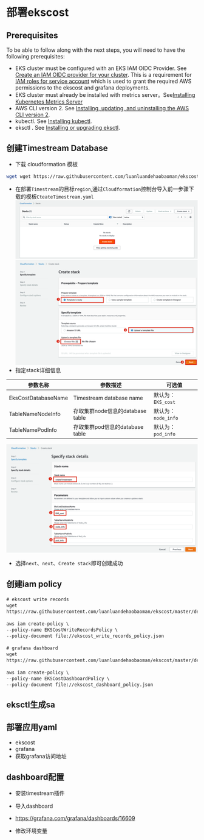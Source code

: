 # 部署ekscost
## Prerequisites

To be able to follow along with the next steps, you will need to have the following prerequisites:

- EKS cluster must be configured with an EKS IAM OIDC Provider. See [Create an IAM OIDC provider for your cluster](https://docs.aws.amazon.com/eks/latest/userguide/enable-iam-roles-for-service-accounts.html). This is a requirement for [IAM roles for service account](https://docs.aws.amazon.com/eks/latest/userguide/iam-roles-for-service-accounts.html) which is used to grant the required AWS permissions to the ekscost and grafana deployments.
- EKS cluster must already be installed with metrics server。See[Installing Kubernetes Metrics Server
](https://docs.aws.amazon.com/eks/latest/userguide/metrics-server.html)
- AWS CLI version 2. See [Installing, updating, and uninstalling the AWS CLI version 2](https://docs.aws.amazon.com/cli/latest/userguide/install-cliv2.html).
- kubectl. See [Installing kubectl](https://docs.aws.amazon.com/eks/latest/userguide/install-kubectl.html).
- eksctl . See [Installing or upgrading eksctl](https://docs.aws.amazon.com/eks/latest/userguide/eksctl.html#installing-eksctl).

## 创建Timestream Database
-  下载 cloudformation 模板
```bash
wget wget https://raw.githubusercontent.com/luanluandehaobaoman/ekscost/master/deploy/CteateTimestream.yaml
```
- 在部署`Timestream`的目标`region`,通过`Cloudformation`控制台导入前一步骤下载的模板`CteateTimestream.yaml`
![img.png](img.png)
![img_1.png](img_1.png)
- 指定stack详细信息

参数名称|参数描述|可选值
--|--|--
EksCostDatabaseName|Timestream database name|默认为：`EKS_cost`
TableNameNodeInfo|存取集群node信息的database table|默认为：`node_info`
TableNamePodInfo|存取集群pod信息的database table|默认为：`pod_info`

![img_2.png](img_2.png)

- 选择`next`、`next`、`Create stack`即可创建成功

## 创建iam policy
```
# ekscost write records
wget https://raw.githubusercontent.com/luanluandehaobaoman/ekscost/master/deploy/ekscost_write_records_policy.json

aws iam create-policy \
--policy-name EKSCostWriteRecordsPolicy \
--policy-document file://ekscost_write_records_policy.json

# grafana dashboard
wget https://raw.githubusercontent.com/luanluandehaobaoman/ekscost/master/deploy/ekscost_dashboard_policy.json

aws iam create-policy \
--policy-name EKSCostDashboardPolicy \
--policy-document file://ekscost_dashboard_policy.json
```

## eksctl生成sa

## 部署应用yaml
- ekscost
- grafana
- 获取grafana访问地址

## dashboard配置
- 安装timestream插件
- 导入dashboard
- https://grafana.com/grafana/dashboards/16609

- 修改环境变量
